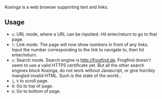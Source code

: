 Koxinga is a web browser supporting text and links.

## Usage

- `u`: URL mode, where a URL can be inputted. Hit enter/return to go to that page.
- `l`: Link mode. The page will now show numbers in front of any links. Input the number corresponding to the link to navigate to, then hit enter/return.
- `s`: Search mode. Search engine is http://frogfind.de. Frogfind doesn't seem to use a valid HTTPS certificate yet. But all the other search engines block Koxinga, do not work without Javascript, or give horribly mangled invalid HTML. Such is the state of the world...
- `j`, `k` to scroll page.
- `0`: Go to top of page.
- `G`: Go to bottom of page.
